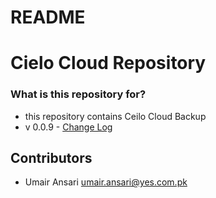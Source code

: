 # README #

# Cielo Cloud Repository


### What is this repository for? ###

* this repository contains Ceilo Cloud Backup
* v 0.0.9 - [Change Log](CHANGELOG.md)



## Contributors

- Umair Ansari <umair.ansari@yes.com.pk>
